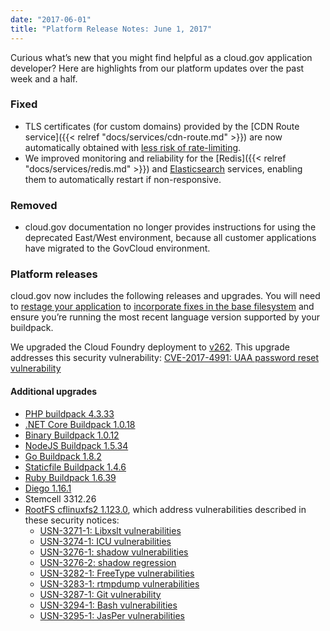 ```yaml
---
date: "2017-06-01"
title: "Platform Release Notes: June 1, 2017"
---
```


Curious what’s new that you might find helpful as a cloud.gov application developer? Here are highlights from our platform updates over the past week and a half.
<!--more-->

### Fixed
- TLS certificates (for custom domains) provided by the [CDN Route service]({{< relref "docs/services/cdn-route.md" >}}) are now automatically obtained with [less risk of rate-limiting](https://cloudgov.statuspage.io/incidents/z49pkl4ms21j).
- We improved monitoring and reliability for the [Redis]({{< relref "docs/services/redis.md" >}}) and [Elasticsearch](https://github.com/18F/cg-site/blob/6418e8e933f887896a102d8575f1c7af468d1d2f/content/docs/services/elasticsearch24.md) services, enabling them to automatically restart if non-responsive.

### Removed
- cloud.gov documentation no longer provides instructions for using the deprecated East/West environment, because all customer applications have migrated to the GovCloud environment.

### Platform releases
cloud.gov now includes the following releases and upgrades. You will need to [restage your application](http://cli.cloudfoundry.org/en-US/cf/restage.html) to [incorporate fixes in the base filesystem](https://docs.cloudfoundry.org/devguide/deploy-apps/stacks.html#cli-commands) and ensure you’re running the most recent language version supported by your buildpack.

We upgraded the Cloud Foundry deployment to [v262](https://github.com/cloudfoundry/cf-release/releases/tag/v262). This upgrade addresses this security vulnerability:
[CVE-2017-4991: UAA password reset vulnerability](https://cloudfoundry.org/cve-2017-4991/)

#### Additional upgrades
- [PHP buildpack 4.3.33](https://github.com/cloudfoundry/php-buildpack/releases/tag/v4.3.33)
- [.NET Core Buildpack 1.0.18](https://github.com/cloudfoundry/dotnet-core-buildpack/releases/tag/v1.0.18)
- [Binary Buildpack 1.0.12](https://github.com/cloudfoundry/binary-buildpack/releases/tag/v1.0.12)
- [NodeJS Buildpack 1.5.34](https://github.com/cloudfoundry/nodejs-buildpack/releases/tag/v1.5.34)
- [Go Buildpack 1.8.2](https://github.com/cloudfoundry/go-buildpack/releases/tag/v1.8.2)
- [Staticfile Buildpack 1.4.6](https://github.com/cloudfoundry/staticfile-buildpack/releases/tag/v1.4.6)
- [Ruby Buildpack 1.6.39](https://github.com/cloudfoundry/ruby-buildpack/releases/tag/v1.6.39)
- [Diego 1.16.1](https://github.com/cloudfoundry/diego-release/releases/tag/v1.16.1)
- Stemcell 3312.26
- [RootFS cflinuxfs2 1.123.0](https://github.com/cloudfoundry/cflinuxfs2/releases/tag/1.123.0), which address vulnerabilities described in these security notices:
  - [USN-3271-1: Libxslt vulnerabilities](https://www.ubuntu.com/usn/USN-3271-1/)
  - [USN-3274-1: ICU vulnerabilities](https://www.ubuntu.com/usn/USN-3274-1/)
  - [USN-3276-1: shadow vulnerabilities](https://www.ubuntu.com/usn/USN-3276-1/)
  - [USN-3276-2: shadow regression](https://www.ubuntu.com/usn/USN-3276-2/)
  - [USN-3282-1: FreeType vulnerabilities](https://www.ubuntu.com/usn/USN-3282-1/)
  - [USN-3283-1: rtmpdump vulnerabilities](https://www.ubuntu.com/usn/USN-3283-1/)
  - [USN-3287-1: Git vulnerability](https://www.ubuntu.com/usn/USN-3287-1/)
  - [USN-3294-1: Bash vulnerabilities](https://www.ubuntu.com/usn/USN-3294-1/)
  - [USN-3295-1: JasPer vulnerabilities](https://www.ubuntu.com/usn/USN-3295-1/)
